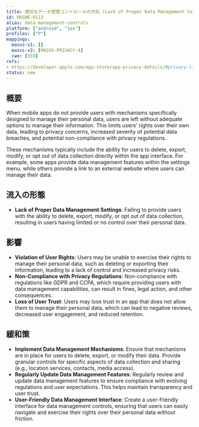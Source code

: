 ```yaml
---
title: 適切なデータ管理コントロールの欠如 (Lack of Proper Data Management Controls)
id: MASWE-0113
alias: data-management-controls
platform: ["android", "ios"]
profiles: ["P"]
mappings:
  masvs-v1: []
  masvs-v2: [MASVS-PRIVACY-4]
  cwe: [359]
refs:
- https://developer.apple.com/app-store/app-privacy-details/#privacy-links
status: new
---
```


## 概要

When mobile apps do not provide users with mechanisms specifically designed to manage their personal data, users are left without adequate options to manage their information. This limits users' rights over their own data, leading to privacy concerns, increased severity of potential data breaches, and potential non-compliance with privacy regulations.

These mechanisms typically include the ability for users to delete, export, modify, or opt out of data collection directly within the app interface. For example, some apps provide data management features within the settings menu, while others provide a link to an external website where users can manage their data.

## 流入の形態

- **Lack of Proper Data Management Settings**: Failing to provide users with the ability to delete, export, modify, or opt out of data collection, resulting in users having limited or no control over their personal data.

## 影響

- **Violation of User Rights**: Users may be unable to exercise their rights to manage their personal data, such as deleting or exporting their information, leading to a lack of control and increased privacy risks.
- **Non-Compliance with Privacy Regulations**: Non-compliance with regulations like GDPR and CCPA, which require providing users with data management capabilities, can result in fines, legal action, and other consequences.
- **Loss of User Trust**: Users may lose trust in an app that does not allow them to manage their personal data, which can lead to negative reviews, decreased user engagement, and reduced retention.

## 緩和策

- **Implement Data Management Mechanisms**: Ensure that mechanisms are in place for users to delete, export, or modify their data. Provide granular controls for specific aspects of data collection and sharing (e.g., location services, contacts, media access).
- **Regularly Update Data Management Features**: Regularly review and update data management features to ensure compliance with evolving regulations and user expectations. This helps maintain transparency and user trust.
- **User-Friendly Data Management Interface**: Create a user-friendly interface for data management controls, ensuring that users can easily navigate and exercise their rights over their personal data without friction.
